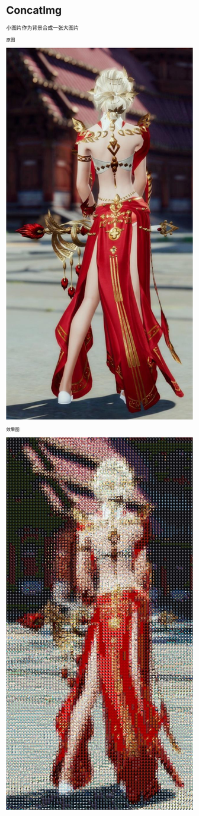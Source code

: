 # ConcatImg
小图片作为背景合成一张大图片


`原图`


![images](https://github.com/SmallCao/ConcatImg/blob/master/images/999.jpg)

`效果图`

![images](https://github.com/SmallCao/ConcatImg/blob/master/images/aaa.jpg)




